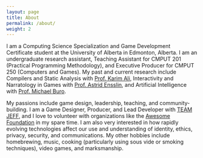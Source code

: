 ```yaml
---
layout: page
title: About
permalink: /about/
weight: 2
---
```


I am a Computing Science Specialization and Game Development Certificate student at the University of Alberta in Edmonton, Alberta.  I am an undergraduate research assistant, Teaching Assistant for CMPUT 201 (Practical Programming Methodology), and Executive Producer for CMPUT 250 (Computers and Games).  My past and current research include Compilers and Static Analysis with [Prof. Karim Ali](http://karimali.ca/), Interactivity and Narratology in Games with [Prof. Astrid Ensslin](https://astridensslin.wordpress.com/), and Artificial Intelligence with [Prof. Michael Buro](https://www.ualberta.ca/science/about-us/contact-us/faculty-directory/michael-buro).

My passions include game design, leadership, teaching, and community-building.  I am a Game Designer, Producer, and Lead Developer with [TEAM JEFF](http://teamjeff.ca), and I love to volunteer with organizations like the [Awesome Foundation](http://www.awesomefoundation.org/) in my spare time.  I am also very interested in how rapidly evolving technologies affect our use and understanding of identity, ethics, privacy, security, and communications.  My other hobbies include homebrewing, music, cooking (particularly using sous vide or smoking techniques), video games, and marksmanship.